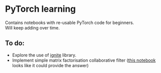 # PyTorch learning
Contains notebooks with re-usable PyTorch code for beginners.  
Will keep adding over time.

## To do:
  - Explore the use of [ignite](https://pytorch.org/ignite/) library.
  - Implement simple matrix factorisation collaborative filter ([this notebook](https://github.com/jsleroux/Recommender-Systems/blob/master/Pytorch%20and%20Recommender%20Systems.ipynb) looks like it could provide the answer)
